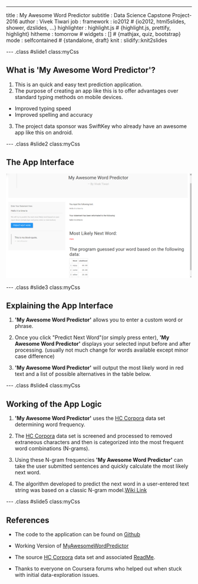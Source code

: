 ---
title       : My Awesome Word Predictor
subtitle    : Data Science Capstone Project-2016
author      : Vivek Tiwari
job         : 
framework   : io2012        # {io2012, html5slides, shower, dzslides, ...}
highlighter : highlight.js  # {highlight.js, prettify, highlight}
hitheme     : tomorrow      # 
widgets     : []            # {mathjax, quiz, bootstrap}
mode        : selfcontained # {standalone, draft}
knit        : slidify::knit2slides

--- .class #slide1 class:myCss

## What is 'My Awesome Word Predictor'?

1. This is an quick and easy text prediction application.
2. The purpose of creating an app like this is to offer advantages over standard typing methods on mobile devices.
  - Improved typing speed
  - Improved spelling and accuracy
3. The project data sponsor was SwiftKey who already have an awesome app like this on android.

--- .class #slide2 class:myCss

## The App Interface
![My Awesome Word Predictor](figures/interface.png)

--- .class #slide3 class:myCss

## Explaining the App Interface

1. **'My Awesome Word Predictor'** allows you to enter a custom word or phrase.

2. Once you click "Predict Next Word"(or simply press enter), **'My Awesome Word Predictor'** displays your selected input before and after processing. (usually not much change for words available except minor case difference)

3. **'My Awesome Word Predictor'** will output the most likely word in red text and a list of possible alternatives in the table below.

--- .class #slide4 class:myCss

## Working of the App Logic

1. **'My Awesome Word Predictor'** uses the [HC Corpora][1] data set determining word frequency.

2. The [HC Corpora][1] data set is screened and processed to removed extraneous characters and then is categorized into the most frequent word combinations (N-grams).

3. Using these N-gram frequencies **'My Awesome Word Predictor'** can take the user submitted sentences and quickly calculate the most likely next word.

4. The algorithm developed to predict the next word in a user-entered text string was based on a classic N-gram model.[Wiki Link][2]

[1]: http://www.corpora.heliohost.org/ "HC Corpora"
[2]: http://en.wikipedia.org/wiki/N-gram "Wiki Link"

--- .class #slide5 class:myCss

## References

- The code to the application can be found on [Github][1]

- Working Version of [MyAwesomeWordPredictor][2]

- The source [HC Corpora][3] data set and associated [ReadMe][4].

- Thanks to everyone on Coursera forums who helped out when stuck with initial data-exploration issues.

[1]: https://github.com/vivekdtiwari/capstoneSuccess "Github"
[2]: https://vivekdtiwari.shinyapps.io/MyAwesomeWordPredictor "MyAwesomeWordPredictor"
[3]: http://www.corpora.heliohost.org/ "HC Corpora"
[4]: http://www.corpora.heliohost.org/aboutcorpus.html "ReadMe"





